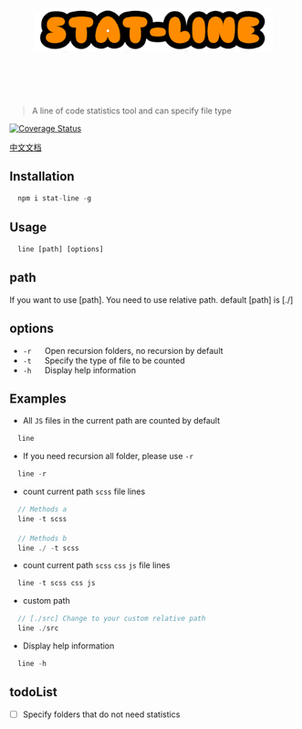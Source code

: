 <h1 align="center">
	<br> 
	<br> 
	<img width="420" src="./static/logo.png" alt="stat-line">
	<br> 
	<br>
	<br>
</h1>

> A line of code statistics tool and can specify file type

[![Coverage Status](https://s3.amazonaws.com/assets.coveralls.io/badges/coveralls_100.svg)](https://coveralls.io/github/chalk/chalk?branch=main)


[中文文档](https://github.com/sdta25196/stat-line/blob/master/readme_CN.md)

## Installation

```js
  npm i stat-line -g
```

## Usage

```js
  line [path] [options]
```

## path
  
  If you want to use [path]. You need to use relative path.
  default [path] is [./]

## options

  * `-r` &nbsp;&nbsp;&nbsp;&nbsp; Open recursion folders, no recursion by default
  * `-t` &nbsp;&nbsp;&nbsp;&nbsp; Specify the type of file to be counted
  * `-h` &nbsp;&nbsp;&nbsp;&nbsp; Display help information

## Examples

* All `JS` files in the current path are counted by default
```js
  line   
```

* If you need recursion all folder, please use `-r`
```js
  line -r
```
  
* count current path `scss` file lines
```js
  // Methods a
  line -t scss

  // Methods b
  line ./ -t scss 
```
* count current path `scss` `css` `js` file lines
```js
  line -t scss css js
```

* custom path
```js
  // [./src] Change to your custom relative path
  line ./src
```

* Display help information
```js
  line -h
```
  
## todoList

- [ ] Specify folders that do not need statistics
